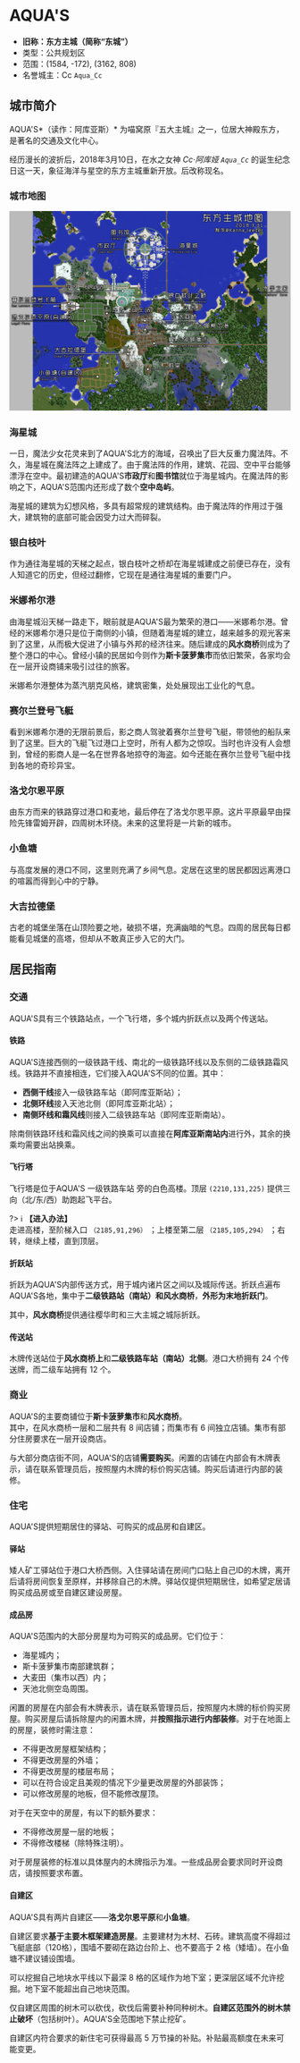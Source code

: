 # AQUA'S

-   **旧称：东方主城（简称“东城”）**
-   类型：公共规划区
-   范围：(1584, -172), (3162, 808)
-   名誉城主：Cc  `Aqua_Cc`
    

## 城市简介

AQUA'S*（读作：阿库亚斯）* 为喵窝原『五大主城』之一，位居大神殿东方，是著名的交通及文化中心。

经历漫长的波折后，2018年3月10日，在水之女神 *Cc·阿库娅 `Aqua_Cc`* 的诞生纪念日这一天，象征海洋与星空的东方主城重新开放。后改称现名。

### 城市地图

![](../../assets/images/Eastern-map.png)

### 海星城

一日，魔法少女花灵来到了AQUA'S北方的海域，召唤出了巨大反重力魔法阵。不久，海星城在魔法阵之上建成了。由于魔法阵的作用，建筑、花园、空中平台能够漂浮在空中。最初建造的AQUA'S**市政厅**和**图书馆**就位于海星城内。在魔法阵的影响之下，AQUA'S范围内还形成了数个**空中岛屿**。

海星城的建筑为幻想风格，多具有超常规的建筑结构。由于魔法阵的作用过于强大，建筑物的底部可能会因受力过大而碎裂。

### 银白枝叶

作为通往海星城的天梯之起点，银白枝叶之桥却在海星城建成之前便已存在，没有人知道它的历史，但经过翻修，它现在是通往海星城的重要门户。

### 米娜希尔港

由海星城沿天梯一路走下，眼前就是AQUA'S最为繁荣的港口——米娜希尔港。曾经的米娜希尔港只是位于南侧的小镇，但随着海星城的建立，越来越多的观光客来到了这里，从而极大促进了小镇与外邦的经济往来。随后建成的**风水商桥**则成为了整个港口的中心。曾经小镇的民居如今则作为**斯卡菠萝集市**而依旧繁荣，各家均会在一层开设商铺来吸引过往的旅客。

米娜希尔港整体为蒸汽朋克风格，建筑密集，处处展现出工业化的气息。

### 赛尔兰登号飞艇

看到米娜希尔港的无限前景后，影之商人驾驶着赛尔兰登号飞艇，带领他的船队来到了这里。巨大的飞艇飞过港口上空时，所有人都为之惊叹。当时也许没有人会想到，曾经的影商人是一名在世界各地掠夺的海盗。如今还能在赛尔兰登号飞艇中找到各地的奇珍异宝。

### 洛戈尔恩平原

由东方而来的铁路穿过港口和麦地，最后停在了洛戈尔恩平原。这片平原最早由探险先锋雷姆开辟，四周树木环绕。未来的这里将是一片新的城市。

### 小鱼塘

与高度发展的港口不同，这里则充满了乡间气息。定居在这里的居民都因远离港口的喧嚣而得到心中的宁静。

### 大吉拉德堡

古老的城堡坐落在山顶险要之地，破损不堪，充满幽暗的气息。四周的居民每日都能看见城堡的高塔，但却从不敢真正步入它的大门。

## 居民指南

### 交通

AQUA'S具有三个铁路站点，一个飞行塔，多个城内折跃点以及两个传送站。

#### 铁路

AQUA'S连接西侧的一级铁路干线、南北的一级铁路环线以及东侧的二级铁路霜风线。铁路并不直接相连，它们接入AQUA'S不同的位置。其中：

-   **西侧干线**接入一级铁路车站（即阿库亚斯站）；
-   **北侧环线**接入天池北侧（即阿库亚斯北站）；
-   **南侧环线和霜风线**则接入二级铁路车站（即阿库亚斯南站）。

除南侧铁路环线和霜风线之间的换乘可以直接在**阿库亚斯南站内**进行外，其余的换乘均需要出站换乘。

#### 飞行塔

飞行塔是位于AQUA'S 一级铁路车站 旁的白色高楼。顶层 `(2210,131,225)`  提供三向（北/东/西）助跑起飞平台。

?> :information_source: **【进入办法】**  
走进高楼，至阶梯入口 `（2185,91,296）` ；上楼至第二层 `（2185,105,294）` ；右转，继续上楼，直到顶层。

#### 折跃站

折跃为AQUA'S内部传送方式，用于城内诸片区之间以及城际传送。折跃点遍布AQUA'S各地，集中于**二级铁路站（南站）**和**风水商桥**，**外形为末地折跃门**。

其中，**风水商桥**提供通往樱华町和三大主城之城际折跃。

#### 传送站

木牌传送站位于**风水商桥上**和**二级铁路车站（南站）北侧**。港口大桥拥有 24 个传送牌，而二级车站拥有 12 个。

### 商业

AQUA'S的主要商铺位于**斯卡菠萝集市**和**风水商桥**。  
其中，在风水商桥一层和二层共有 8 间店铺；而集市有 6 间独立店铺。集市有部分住房要求在一层开设商店。

与大部分商店街不同，AQUA'S的店铺**需要购买**。闲置的店铺在内部会有木牌表示，请在联系管理员后，按照屋内木牌的标价购买店铺。购买后请进行内部的装修。

### 住宅

AQUA'S提供短期居住的驿站、可购买的成品房和自建区。

#### 驿站

矮人矿工驿站位于港口大桥西侧。入住驿站请在房间门口贴上自己ID的木牌，离开后请将房间恢复至原样，并移除自己的木牌。驿站仅提供短期居住，如希望定居请购买成品房或至自建区建设房屋。

#### 成品房

AQUA'S范围内的大部分房屋均为可购买的成品房。它们位于：

-   海星城内；
-   斯卡菠萝集市南部建筑群；
-   大麦田（集市以西）内；
-   天池北侧空岛周围。
    

闲置的房屋在内部会有木牌表示，请在联系管理员后，按照屋内木牌的标价购买房屋。购买房屋后请拆除屋内的闲置木牌，并**按照指示进行内部装修**。对于在地面上的房屋，装修时需注意：

-   不得更改房屋框架结构；
-   不得更改房屋的外墙；
-   不得更改房屋的楼层布局；
-   可以在符合设定且美观的情况下少量更改房屋的外部装饰；
-   可以修改房屋的地板，但不能修改屋顶。

对于在天空中的房屋，有以下的额外要求：

-   不得修改房屋一层的地板；
-   不得修改楼梯（除特殊注明）。

对于房屋装修的标准以具体屋内的木牌指示为准。一些成品房会要求同时开设商店，请按照要求布置。

#### 自建区

AQUA'S具有两片自建区——**洛戈尔恩平原**和**小鱼塘**。

自建区要求**基于主要木框架建造房屋**。主要建材为木材、石砖。建筑高度不得超过飞艇底部（120格），围墙不要砌在路边台阶上、也不要高于 2 格（矮墙）。在小鱼塘不建议铺设围墙。

可以挖掘自己地块水平线以下最深 8 格的区域作为地下室；更深层区域不允许挖掘。地下室不能超出自己地块范围。

仅自建区周围的树木可以砍伐，砍伐后需要补种同种树木。**自建区范围外的树木禁止破坏**（包括树叶）。AQUA'S全范围地下禁止挖矿。

自建区内符合要求的新住宅可获得最高 5 万节操的补贴。补贴最高额度在未来可能变更。
